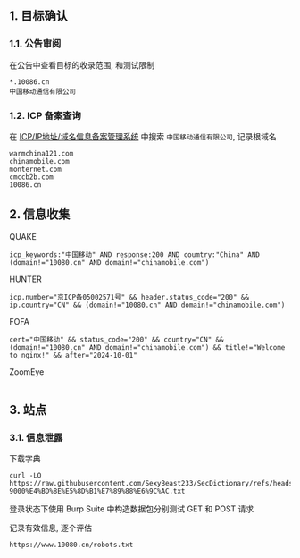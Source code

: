 ## 1. 目标确认

### 1.1. 公告审阅

在公告中查看目标的收录范围, 和测试限制

```
*.10086.cn
中国移动通信有限公司
```

### 1.2. ICP 备案查询

在 [ICP/IP地址/域名信息备案管理系统](https://beian.miit.gov.cn/) 中搜索 `中国移动通信有限公司`, 记录根域名

```
warmchina121.com
chinamobile.com
monternet.com
cmccb2b.com
10086.cn
```

## 2. 信息收集

QUAKE

```
icp_keywords:"中国移动" AND response:200 AND coumtry:"China" AND (domain!="10080.cn" AND domain!="chinamobile.com")
```

HUNTER

```
icp.number="京ICP备05002571号" && header.status_code="200" && ip.country="CN" && (domain!="10080.cn" AND domain!="chinamobile.com")
```

FOFA

```
cert="中国移动" && status_code="200" && country="CN" && (domain!="10080.cn" AND domain!="chinamobile.com") && title!="Welcome to nginx!" && after="2024-10-01"
```

ZoomEye

```

```

## 3. 站点

### 3.1. 信息泄露

下载字典

```
curl -LO https://raw.githubusercontent.com/SexyBeast233/SecDictionary/refs/heads/master/filelak/H2-9000%E4%BD%8E%E5%8D%B1%E7%89%88%E6%9C%AC.txt
```

登录状态下使用 Burp Suite 中构造数据包分别测试 GET 和 POST 请求

记录有效信息, 逐个评估

```
https://www.10080.cn/robots.txt
```
